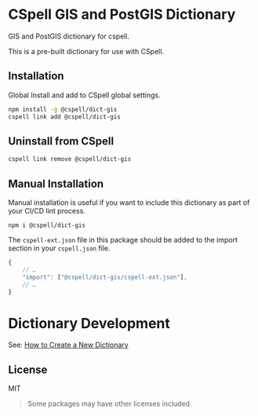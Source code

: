 # CSpell GIS and PostGIS Dictionary

GIS and PostGIS dictionary for cspell.

This is a pre-built dictionary for use with CSpell.

## Installation

Global Install and add to CSpell global settings.

```sh
npm install -g @cspell/dict-gis
cspell link add @cspell/dict-gis
```

## Uninstall from CSpell

```sh
cspell link remove @cspell/dict-gis
```

## Manual Installation

Manual installation is useful if you want to include this dictionary as part of your CI/CD lint process.

```
npm i @cspell/dict-gis
```

The `cspell-ext.json` file in this package should be added to the import section in your `cspell.json` file.

```javascript
{
    // …
    "import": ["@cspell/dict-gis/cspell-ext.json"],
    // …
}
```

# Dictionary Development

See: [How to Create a New Dictionary](https://github.com/streetsidesoftware/cspell-dicts#how-to-create-a-new-dictionary)

## License

MIT

> Some packages may have other licenses included.

<!--- @@inject: ../../static/footer.md --->
